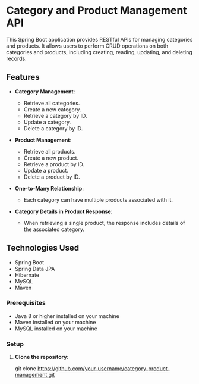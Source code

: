 # Category and Product Management API

This Spring Boot application provides RESTful APIs for managing categories and products. It allows users to perform CRUD operations on both categories and products, including creating, reading, updating, and deleting records.

## Features

- **Category Management**:
  - Retrieve all categories.
  - Create a new category.
  - Retrieve a category by ID.
  - Update a category.
  - Delete a category by ID.

- **Product Management**:
  - Retrieve all products.
  - Create a new product.
  - Retrieve a product by ID.
  - Update a product.
  - Delete a product by ID.

- **One-to-Many Relationship**:
  - Each category can have multiple products associated with it.

- **Category Details in Product Response**:
  - When retrieving a single product, the response includes details of the associated category.

## Technologies Used

- Spring Boot
- Spring Data JPA
- Hibernate
- MySQL 
- Maven



### Prerequisites

- Java 8 or higher installed on your machine
- Maven installed on your machine
- MySQL installed on your machine 

### Setup

1. **Clone the repository**:

   git clone https://github.com/your-username/category-product-management.git
